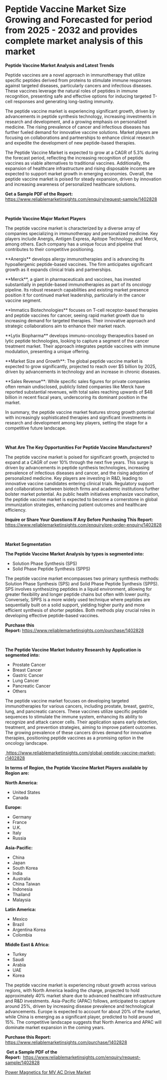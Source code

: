 <p><h1>Peptide Vaccine Market Size Growing and Forecasted for period from 2025 - 2032 and provides complete market analysis of this market</h1></p><p><strong>Peptide Vaccine Market Analysis and Latest Trends</strong></p>
<p><p>Peptide vaccines are a novel approach in immunotherapy that utilize specific peptides derived from proteins to stimulate immune responses against targeted diseases, particularly cancers and infectious diseases. These vaccines leverage the natural roles of peptides in immune recognition, presenting safe and effective options for inducing targeted T-cell responses and generating long-lasting immunity.</p><p>The peptide vaccine market is experiencing significant growth, driven by advancements in peptide synthesis technology, increasing investments in research and development, and a growing emphasis on personalized medicine. The rising prevalence of cancer and infectious diseases has further fueled demand for innovative vaccine solutions. Market players are focusing on collaborations and partnerships to enhance clinical research and expedite the development of new peptide-based therapies.</p><p>The Peptide Vaccine Market is expected to grow at a CAGR of 5.3% during the forecast period, reflecting the increasing recognition of peptide vaccines as viable alternatives to traditional vaccines. Additionally, the expansion of healthcare infrastructure and rising disposable incomes are expected to support market growth in emerging economies. Overall, the peptide vaccine market is poised for steady expansion, driven by innovation and increasing awareness of personalized healthcare solutions.</p></p>
<p><strong>Get a Sample PDF of the Report:&nbsp;</strong> <a href="https://www.reliablemarketinsights.com/enquiry/request-sample/1402828?utm_campaign=2951&utm_medium=2&utm_source=Github&utm_content=ia&utm_term=28032025&utm_id=peptide-vaccine">https://www.reliablemarketinsights.com/enquiry/request-sample/1402828</a></p>
<p>&nbsp;</p>
<p><strong>Peptide Vaccine Major Market Players</strong></p>
<p><p>The peptide vaccine market is characterized by a diverse array of companies specializing in immunotherapy and personalized medicine. Key players include Anergis, Antigen Express, Apitope Technology, and Merck, among others. Each company has a unique focus and pipeline that contributes to their competitive positioning.</p><p>**Anergis** develops allergy immunotherapies and is advancing its hypoallergenic peptide-based vaccines. The firm anticipates significant growth as it expands clinical trials and partnerships. </p><p>**Merck**, a giant in pharmaceuticals and vaccines, has invested substantially in peptide-based immunotherapies as part of its oncology pipeline. Its robust research capabilities and existing market presence position it for continued market leadership, particularly in the cancer vaccine segment.</p><p>**Immatics Biotechnologies** focuses on T-cell receptor-based therapies and peptide vaccines for cancer, seeing rapid market growth due to increasing demand for targeted therapies. Their innovative approach and strategic collaborations aim to enhance their market reach.</p><p>**Lytix Biopharma** develops immuno-oncology therapeutics based on lytic peptide technologies, looking to capture a segment of the cancer treatment market. Their approach integrates peptide vaccines with immune modulation, presenting a unique offering.</p><p>**Market Size and Growth**: The global peptide vaccine market is expected to grow significantly, projected to reach over $5 billion by 2025, driven by advancements in technology and an increase in chronic diseases. </p><p>**Sales Revenue**: While specific sales figures for private companies often remain undisclosed, publicly listed companies like Merck have reported substantial revenues, with total sales reaching upwards of $48 billion in recent fiscal years, underscoring its dominant position in the market.</p><p>In summary, the peptide vaccine market features strong growth potential with increasingly sophisticated therapies and significant investments in research and development among key players, setting the stage for a competitive future landscape.</p></p>
<p>&nbsp;</p>
<p><strong>What Are The Key Opportunities For Peptide Vaccine Manufacturers?</strong></p>
<p><p>The peptide vaccine market is poised for significant growth, projected to expand at a CAGR of over 10% through the next five years. This surge is driven by advancements in peptide synthesis technologies, increasing prevalence of infectious diseases and cancer, and the rising adoption of personalized medicine. Key players are investing in R&D, leading to innovative vaccine candidates entering clinical trials. Regulatory support and collaborations between biotech firms and academic institutions further bolster market potential. As public health initiatives emphasize vaccination, the peptide vaccine market is expected to become a cornerstone in global immunization strategies, enhancing patient outcomes and healthcare efficiency.</p></p>
<p><strong>Inquire or Share Your Questions If Any Before Purchasing This Report:</strong> <a href="https://www.reliablemarketinsights.com/enquiry/pre-order-enquiry/1402828?utm_campaign=2951&utm_medium=2&utm_source=Github&utm_content=ia&utm_term=28032025&utm_id=peptide-vaccine">https://www.reliablemarketinsights.com/enquiry/pre-order-enquiry/1402828</a></p>
<p>&nbsp;</p>
<p><strong>Market Segmentation</strong></p>
<p><strong>The Peptide Vaccine Market Analysis by types is segmented into:</strong></p>
<p><ul><li>Solution Phase Synthesis (SPS)</li><li>Solid Phase Peptide Synthesis (SPPS)</li></ul></p>
<p><p>The peptide vaccine market encompasses two primary synthesis methods: Solution Phase Synthesis (SPS) and Solid Phase Peptide Synthesis (SPPS). SPS involves synthesizing peptides in a liquid environment, allowing for greater flexibility and longer peptide chains but often with lower purity. Conversely, SPPS is a more widely used technique where peptides are sequentially built on a solid support, yielding higher purity and more efficient synthesis of shorter peptides. Both methods play crucial roles in developing effective peptide-based vaccines.</p></p>
<p><strong>Purchase this Report:&nbsp;</strong><a href="https://www.reliablemarketinsights.com/purchase/1402828?utm_campaign=2951&utm_medium=2&utm_source=Github&utm_content=ia&utm_term=28032025&utm_id=peptide-vaccine">https://www.reliablemarketinsights.com/purchase/1402828</a></p>
<p>&nbsp;</p>
<p><strong>The Peptide Vaccine Market Industry Research by Application is segmented into:</strong></p>
<p><ul><li>Prostate Cancer</li><li>Breast Cancer</li><li>Gastric Cancer</li><li>Lung Cancer</li><li>Pancreatic Cancer</li><li>Others</li></ul></p>
<p><p>The peptide vaccine market focuses on developing targeted immunotherapies for various cancers, including prostate, breast, gastric, lung, and pancreatic cancers. These vaccines utilize specific peptide sequences to stimulate the immune system, enhancing its ability to recognize and attack cancer cells. Their application spans early detection, treatment, and prevention strategies, aiming to improve patient outcomes. The growing prevalence of these cancers drives demand for innovative therapies, positioning peptide vaccines as a promising option in the oncology landscape.</p></p>
<p><a href="https://www.reliablemarketinsights.com/global-peptide-vaccine-market-r1402828?utm_campaign=2951&utm_medium=2&utm_source=Github&utm_content=ia&utm_term=28032025&utm_id=peptide-vaccine">&nbsp;https://www.reliablemarketinsights.com/global-peptide-vaccine-market-r1402828</a></p>
<p><strong>In terms of Region, the Peptide Vaccine Market Players available by Region are:</strong></p>
<p>
    <p> <strong> North America: </strong>
        <ul>
            <li>United States</li>
            <li>Canada</li>
        </ul>
        </p> 
    <p> <strong> Europe: </strong>
        <ul>
            <li>Germany</li>
            <li>France</li>
            <li>U.K.</li>
            <li>Italy</li>
            <li>Russia</li>
        </ul>
        </p> 
    <p> <strong> Asia-Pacific: </strong>
        <ul>
            <li>China</li>
            <li>Japan</li>
            <li>South Korea</li>
            <li>India</li>
            <li>Australia</li>
            <li>China Taiwan</li>
            <li>Indonesia</li>
            <li>Thailand</li>
            <li>Malaysia</li>
        </ul>
        </p> 
    <p> <strong> Latin America: </strong>
        <ul>
            <li>Mexico</li>
            <li>Brazil</li>
            <li>Argentina Korea</li>
            <li>Colombia</li>
        </ul>
        </p> 
    <p> <strong> Middle East & Africa: </strong>
        <ul>
            <li>Turkey</li>
            <li>Saudi</li>
            <li>Arabia</li>
            <li>UAE</li>
            <li>Korea</li>
        </ul>
    </p>
    </p>
<p><p>The peptide vaccine market is experiencing robust growth across various regions, with North America leading the charge, projected to hold approximately 40% market share due to advanced healthcare infrastructure and R&D investments. Asia-Pacific (APAC) follows, anticipated to capture around 25%, driven by increasing disease prevalence and technological advancements. Europe is expected to account for about 20% of the market, while China is emerging as a significant player, predicted to hold around 15%. The competitive landscape suggests that North America and APAC will dominate market expansion in the coming years.</p></p>
<p><strong>Purchase this Report: </strong><a href="https://www.reliablemarketinsights.com/purchase/1402828?utm_campaign=2951&utm_medium=2&utm_source=Github&utm_content=ia&utm_term=28032025&utm_id=peptide-vaccine">https://www.reliablemarketinsights.com/purchase/1402828</a></p>
<p>&nbsp;<strong>Get a Sample PDF of the Report:&nbsp;&nbsp;</strong><a href="https://www.reliablemarketinsights.com/enquiry/request-sample/1402828?utm_campaign=2951&utm_medium=2&utm_source=Github&utm_content=ia&utm_term=28032025&utm_id=peptide-vaccine">https://www.reliablemarketinsights.com/enquiry/request-sample/1402828</a></p>
<p><strong></strong></p>
<p><p><a href="https://github.com/carendesrochers299/Market-Research-Report-List-1/blob/main/power-magnetics-for-mv-ac-drive-market.md?utm_campaign=2951&utm_medium=2&utm_source=Github&utm_content=ia&utm_term=28032025&utm_id=peptide-vaccine">Power Magnetics for MV AC Drive Market</a></p></p>